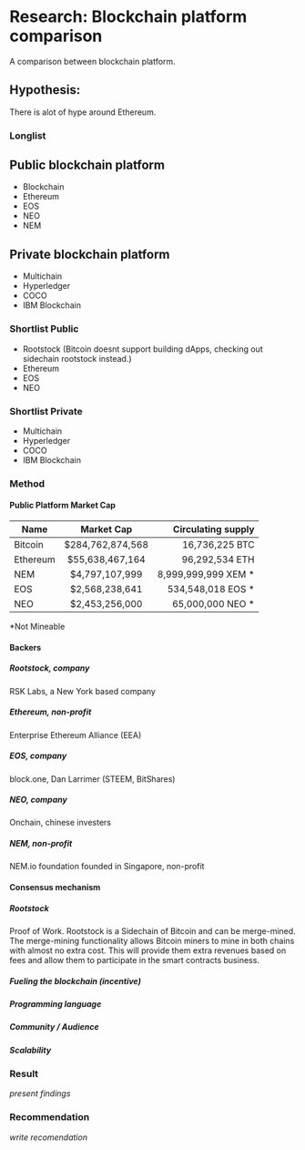 # Research: Blockchain platform comparison

A comparison between blockchain platform. 

## Hypothesis:
There is alot of hype around Ethereum. 

### Longlist

Public blockchain platform
---
- Blockchain
- Ethereum
- EOS
- NEO
- NEM


Private blockchain platform
---
- Multichain      
- Hyperledger    
- COCO           
- IBM Blockchain  


### Shortlist Public

- Rootstock (Bitcoin doesnt support building dApps, checking out sidechain rootstock instead.)
- Ethereum
- EOS
- NEO


### Shortlist Private

- Multichain      
- Hyperledger     
- COCO            
- IBM Blockchain  



### Method

#### Public Platform Market Cap

| Name       | Market Cap          | Circulating supply  |
| ------------- |:-------------:| -----:|
| Bitcoin      | $284,762,874,568 | 16,736,225 BTC |
| Ethereum     | $55,638,467,164  | 96,292,534 ETH |
| NEM          | $4,797,107,999   | 8,999,999,999 XEM * |
| EOS          | $2,568,238,641   | 534,548,018 EOS *	 |
| NEO          | $2,453,256,000   | 65,000,000 NEO * |

*Not Mineable

#### Backers

##### Rootstock, company
RSK Labs, a New York based company

##### Ethereum, non-profit
Enterprise Ethereum Alliance (EEA)

##### EOS, company
block.one, Dan Larrimer (STEEM, BitShares)

##### NEO, company
Onchain, chinese investers

##### NEM, non-profit
NEM.io foundation founded in Singapore, non-profit

#### Consensus mechanism
##### Rootstock
Proof of Work. Rootstock is a Sidechain of Bitcoin and can be merge-mined.
The merge-mining functionality allows Bitcoin miners to mine in both chains with almost no extra cost. This will provide them extra revenues based on fees and allow them to participate in the smart contracts business.
##### Fueling the blockchain (incentive)
##### Programming language
##### Community / Audience
##### Scalability

### Result
*present findings*

### Recommendation
*write recomendation*

